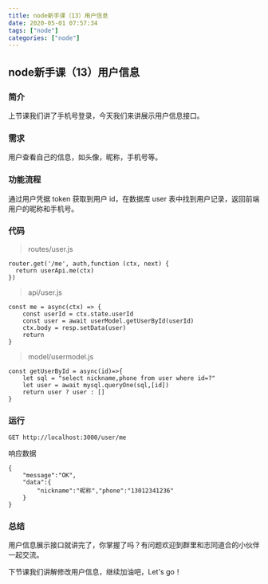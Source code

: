 ```yaml
---
title: node新手课（13）用户信息
date: 2020-05-01 07:57:34
tags: ["node"]
categories: ["node"]
---
```


## node新手课（13）用户信息

### 简介

上节课我们讲了手机号登录，今天我们来讲展示用户信息接口。

### 需求

用户查看自己的信息，如头像，昵称，手机号等。

### 功能流程

通过用户凭据 token 获取到用户 id，在数据库 user 表中找到用户记录，返回前端用户的昵称和手机号。

### 代码

> routes/user.js

``` 
router.get('/me', auth,function (ctx, next) {
  return userApi.me(ctx) 
})
```

> api/user.js

``` 
const me = async(ctx) => {
    const userId = ctx.state.userId
    const user = await userModel.getUserById(userId)
    ctx.body = resp.setData(user)
    return
}
```

> model/usermodel.js

``` 
const getUserById = async(id)=>{
    let sql = "select nickname,phone from user where id=?"
    let user = await mysql.queryOne(sql,[id])
    return user ? user : []
}
```

### 运行

``` 
GET http://localhost:3000/user/me

```

响应数据

``` 
{
    "message":"OK",
    "data":{
        "nickname":"昵称","phone":"13012341236"
    }
}
```

### 总结

用户信息展示接口就讲完了，你掌握了吗？有问题欢迎到群里和志同道合的小伙伴一起交流。

下节课我们讲解修改用户信息，继续加油吧，Let's go！
